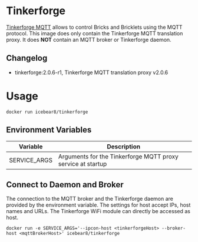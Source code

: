 # Tinkerforge
[Tinkerforge MQTT](https://www.tinkerforge.com/en/doc/Software/API_Bindings_MQTT.html) allows to control Bricks and Bricklets using the MQTT protocol.
This image does only contain the Tinkerforge MQTT translation proxy.
It does **NOT** contain an MQTT broker or Tinkerforge daemon.

##  Changelog
* tinkerforge:2.0.6-r1, Tinkerforge MQTT translation proxy v2.0.6

# Usage
`docker run icebear8/tinkerforge`

##  Environment Variables

| Variable        | Description |
|-                |-            |
| SERVICE_ARGS    | Arguments for the Tinkerforge MQTT proxy service at startup |

##  Connect to Daemon and Broker
The connection to the MQTT broker and the Tinkerforge daemon are provided by the environment variable.
The settings for host accept IPs, host names and URLs.
The Tinkerforge WiFi module can directly be accessed as host.

`docker run -e SERVICE_ARGS='--ipcon-host <tinkerforgeHost> --broker-host <mqttBrokerHost>' icebear8/tinkerforge`
